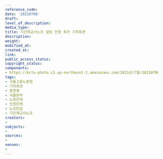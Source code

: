 ```yaml
---
reference_code: 
date: '20210706'
draft: 
level_of_description: 
media_type: 
title: 기간제교사노조 설립 인정 촉구 기자회견
description: 
weight: 
modified_at: 
created_at: 
link: 
public_access_status: 
copyright_status: 
components:
- https://kctu-photo.s3.ap-northeast-2.amazonaws.com/2021년/7월/20210706-기간제교사노조+설립+인정+촉구+기자회견_서울고용노동청_기자회견_총연맹_서울본부_노동단체_인권단체_노조탄압_기간제교사노조/_1D20924.jpg
tags:
- 서울고용노동청
- 기자회견
- 총연맹
- 서울본부
- 노동단체
- 인권단체
- 노조탄압
- 기간제교사노조
creators:
- 
subjects:
- 
sources:
- 
venues:
- 
---
```

